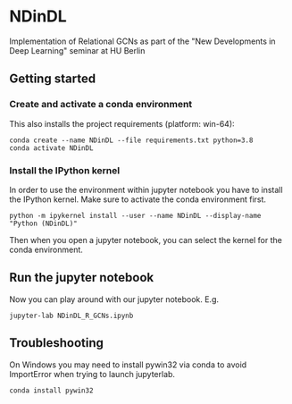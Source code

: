 # NDinDL
Implementation of Relational GCNs as part of the "New Developments in Deep Learning" seminar at HU Berlin

## Getting started
### Create and activate a conda environment
This also installs the project requirements (platform: win-64):

    conda create --name NDinDL --file requirements.txt python=3.8
    conda activate NDinDL

### Install the IPython kernel
In order to use the environment within jupyter notebook you have to install the IPython kernel.
Make sure to activate the conda environment first.

    python -m ipykernel install --user --name NDinDL --display-name "Python (NDinDL)"
Then when you open a jupyter notebook, you can select the kernel for the conda environment.

## Run the jupyter notebook
Now you can play around with our jupyter notebook. E.g.
 
    jupyter-lab NDinDL_R_GCNs.ipynb

## Troubleshooting
On Windows you may need to install pywin32 via conda to avoid ImportError when trying to launch jupyterlab.

    conda install pywin32